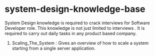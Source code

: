 # system-design-knowledge-base
System Design knowledge is required to crack interviews for Software Developer role. This knowledge is not just limited to interviews . It is required to carry out daily tasks in any product based company.

1. Scaling_The_System : Gives an overview of how to scale a system starting from a single server application.
